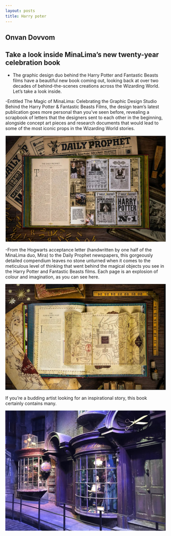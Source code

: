 ```yaml
---
layout: posts
title: Harry poter
---
```


## Onvan Dovvom

## Take a look inside MinaLima’s new twenty-year celebration book
- The graphic design duo behind the Harry Potter and Fantastic Beasts films have a beautiful new book coming out, looking back at over two decades of behind-the-scenes creations across the Wizarding World. Let’s take a look inside.

-Entitled The Magic of MinaLima: Celebrating the Graphic Design Studio Behind the Harry Potter & Fantastic Beasts Films, the design team’s latest publication goes more personal than you’ve seen before, revealing a scrapbook of letters that the designers sent to each other in the beginning, alongside concept art pieces and research documents that would lead to some of the most iconic props in the Wizarding World stories.


![alt text](../assets/images/Untitled.jpg "Picture")



-From the Hogwarts acceptance letter (handwritten by one half of the MinaLima duo, Mira) to the Daily Prophet newspapers, this gorgeously detailed compendium leaves no stone unturned when it comes to the meticulous level of thinking that went behind the magical objects you see in the Harry Potter and Fantastic Beasts films. Each page is an explosion of colour and imagination, as you can see here.

![alt text](../assets/images/7.jpg "Picture")

If you’re a budding artist looking for an inspirational story, this book certainly contains many.

![alt text](../assets/images/12.jpg "Picture")

